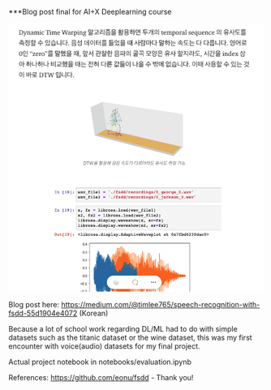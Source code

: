***Blog post final for AI+X Deeplearning course

![Screenshot](docs/blog.png)

Blog post here: https://medium.com/@timlee765/speech-recognition-with-fsdd-55d1904e4072 (Korean)


Because a lot of school work regarding DL/ML had to do with simple datasets such as the titanic dataset or the wine dataset,
this was my first encounter with voice(audio) datasets for my final project.

Actual project notebook in notebooks/evaluation.ipynb


References: https://github.com/eonu/fsdd - Thank you!
